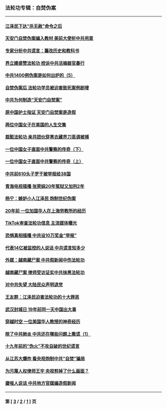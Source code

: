### 法轮功专辑：自焚伪案
---
#### [江泽民下达“杀无赦”命令之后](../../pages/nf5562/n13878084.md?04240430) 
#### [天安门自焚伪案编入教材 美前大使析中共用意](../../pages/nf5562/n13791932.md?04240430) 
#### [专家分析中共谎言：纂改历史和教科书](../../pages/nf5562/n13781542.md?04240430) 
#### [界立建盛赞法轮功 控诉中共活摘器官暴行](../../pages/nf5562/n13781971.md?04240430) 
#### [中共1400例伪案是如何出炉的（5）](../../pages/nf5562/n13226831.md?04240430) 
#### [自焚伪案后 法轮功学员被迫害致死案例剧增](../../pages/nf5562/n13190600.md?04240430) 
#### [中共为何制造“天安门自焚案”](../../pages/nf5562/n13183270.md?04240430) 
#### [原中国护士指证 天安门自焚案是造假](../../pages/nf5562/n13172289.md?04240430) 
#### [两位中国女子在美国的人生交集](../../pages/nf5562/n13156138.md?04240430) 
#### [栽赃法轮功 亲共团伙穿黑衣藏界刀高调被捕](../../pages/nf5562/n13073780.md?04240430) 
#### [一位中国女子直面中共警察的传奇（下）](../../pages/nf5562/n12989706.md?04240430) 
#### [一位中国女子直面中共警察的传奇（上）](../../pages/nf5562/n12985072.md?04240430) 
#### [中共前610头子罗干被举报给38国](../../pages/nf5562/n12975419.md?04240430) 
#### [青海电视插播 张荣娟20年冤狱又加刑2年](../../pages/nf5562/n12738166.md?04240430) 
#### [杨宁：嫉妒小人江泽民 炮制世纪伪案](../../pages/nf5562/n12724108.md?04240430) 
#### [20年前 一位加国华人在上海劳教所的经历](../../pages/nf5562/n12707932.md?04240430) 
#### [TikTok审查法轮功信息 主流媒体曝光](../../pages/nf5562/n12362336.md?04240430) 
#### [恐惧真相插播 中共设10万奖金“举报”](../../pages/nf5562/n12306396.md?04240430) 
#### [代表14亿被监控的人说话 中共谎言知多少](../../pages/nf5562/n12297484.md?04240430) 
#### [外媒：越南藏尸案 中共假新闻中伤法轮功](../../pages/nf5562/n12264411.md?04240430) 
#### [越南藏尸案 律师受访证实中共抹黑法轮功](../../pages/nf5562/n12261878.md?04240430) 
#### [对中共失望 大陆民众声明退党](../../pages/nf5562/n12187315.md?04240430) 
#### [王友群：江泽民迫害法轮功的十大罪恶](../../pages/nf5562/n12169074.md?04240430) 
#### [武汉封城日 19年前同一天中国出大事](../../pages/nf5562/n12150901.md?04240430) 
#### [穿越时空  一位美国华人教授的神奇经历](../../pages/nf5562/n12097460.md?04240430) 
#### [除了中共肺炎 中共还在哪些问题上撒谎（1）](../../pages/nf5562/n11955770.md?04240430) 
#### [十九年前的“伪火”不攻自破的世纪谎言](../../pages/nf5562/n11813238.md?04240430) 
#### [从江苏大爆炸 看央视炮制中共“自焚”骗局](../../pages/nf5562/n11140275.md?04240430) 
#### [为污蔑人权律师王宇 央视剪掉了什么画面？](../../pages/nf5562/n11130142.md?04240430) 
#### [聋哑人说话 中共地方官媒编造假新闻](../../pages/nf5562/n11006067.md?04240430) 

---
#### 第 [ [3](./3.md?04240430) / [2](./2.md?04240430) / [1](./1.md?04240430) ] 页
